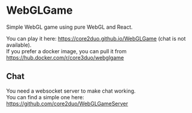 # WebGLGame

Simple WebGL game using pure WebGL and React.

You can play it here: https://core2duo.github.io/WebGLGame (chat is not available).  
If you prefer a docker image, you can pull it from https://hub.docker.com/r/core3duo/webglgame

## Chat
You need a websocket server to make chat working.  
You can find a simple one here: https://github.com/core2duo/WebGLGameServer

